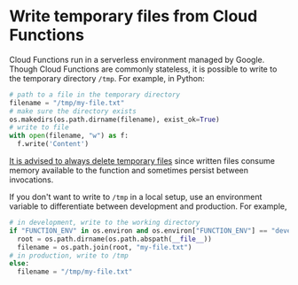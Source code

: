 # Write temporary files from Cloud Functions

Cloud Functions run in a serverless environment managed by Google. Though Cloud Functions are commonly stateless, it is possible to write to the temporary directory `/tmp`. For example, in Python:

```python
# path to a file in the temporary directory
filename = "/tmp/my-file.txt"
# make sure the directory exists
os.makedirs(os.path.dirname(filename), exist_ok=True)
# write to file
with open(filename, "w") as f:
  f.write('Content')
```

[It is advised to always delete temporary files](https://cloud.google.com/functions/docs/bestpractices/tips#always_delete_temporary_files) since written files consume memory available to the function and sometimes persist between invocations.

If you don't want to write to `/tmp` in a local setup, use an environment variable to differentiate between development and production. For example,

```python
# in development, write to the working directory
if "FUNCTION_ENV" in os.environ and os.environ["FUNCTION_ENV"] == "development":
  root = os.path.dirname(os.path.abspath(__file__))
  filename = os.path.join(root, "my-file.txt")
# in production, write to /tmp
else:
  filename = "/tmp/my-file.txt"
```
